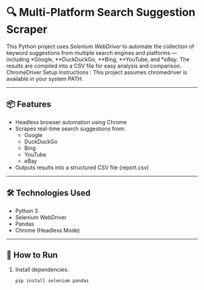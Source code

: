 # 🔍 Multi-Platform Search Suggestion Scraper

This Python project uses *Selenium WebDriver* to automate the collection of keyword suggestions from multiple search engines and platforms — including *Google, **DuckDuckGo, **Bing, **YouTube, and **eBay*. The results are compiled into a CSV file for easy analysis and comparison.
ChromeDriver Setup Instructions : This project assumes chromedriver is available in your system PATH.

---

## 📦 Features

- Headless browser automation using Chrome
- Scrapes real-time search suggestions from:
  - Google
  - DuckDuckGo
  - Bing
  - YouTube
  - eBay
- Outputs results into a structured CSV file (report.csv)

---

## 🛠 Technologies Used

- Python 3
- Selenium WebDriver
- Pandas
- Chrome (Headless Mode)

---

## 🚀 How to Run

1. Install dependencies:
   ```bash
   pip install selenium pandas